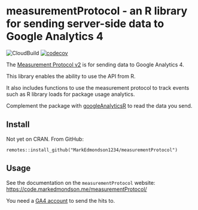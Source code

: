 # measurementProtocol - an R library for sending server-side data to Google Analytics 4

<!-- badges: start -->
![CloudBuild](https://badger-ewjogewawq-ew.a.run.app/build/status?project=mark-edmondson-gde&id=8d88c387-66f1-4ae4-a202-c1cace1fd71f)
[![codecov](https://codecov.io/gh/MarkEdmondson1234/measurementProtocol/branch/master/graph/badge.svg)](https://codecov.io/gh/MarkEdmondson1234/measurementProtocol)
<!-- badges: end -->

The [Measurement Protocol v2](https://developers.google.com/analytics/devguides/collection/protocol/ga4) is for sending data to Google Analytics 4.

This library enables the ability to use the API from R.

It also includes functions to use the measurement protocol to track events such as R library loads for package usage analytics.  

Complement the package with [googleAnalyticsR](https://code.markedmondson.me/googleAnalyticsR) to read the data you send. 

## Install

Not yet on CRAN.  From GitHub:

```{r}
remotes::install_github("MarkEdmondson1234/measurementProtocol")
```

## Usage 

See the documentation on the `measurementProtocol` website: https://code.markedmondson.me/measurementProtocol/

You need a [GA4 account](https://support.google.com/analytics/answer/10089681?hl=en) to send the hits to.

